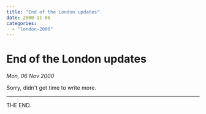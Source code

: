 ```yaml
---
title: "End of the London updates"
date: 2000-11-06
categories:
  - "london-2000"
---
```


# End of the London updates

*Mon, 06 Nov 2000*

Sorry, didn't get time to write more.

---

THE END.
